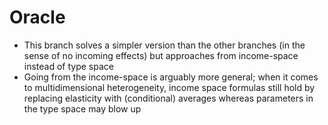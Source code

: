 # Oracle

* This branch solves a simpler version than the other branches (in the sense of no incoming effects) but approaches from income-space instead of type space
* Going from the income-space is arguably more general; when it comes to multidimensional heterogeneity, income space formulas still hold by replacing elasticity with (conditional) averages whereas parameters in the type space may blow up
